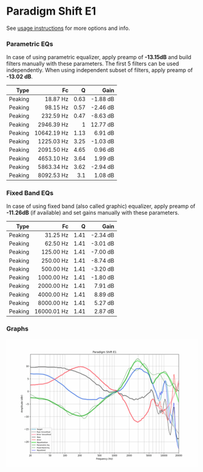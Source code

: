 # Paradigm Shift E1
See [usage instructions](https://github.com/jaakkopasanen/AutoEq#usage) for more options and info.

### Parametric EQs
In case of using parametric equalizer, apply preamp of **-13.15dB** and build filters manually
with these parameters. The first 5 filters can be used independently.
When using independent subset of filters, apply preamp of **-13.02 dB**.

| Type    | Fc          |    Q | Gain     |
|--------:|------------:|-----:|---------:|
| Peaking | 18.87 Hz    | 0.63 | -1.88 dB |
| Peaking | 98.15 Hz    | 0.57 | -2.46 dB |
| Peaking | 232.59 Hz   | 0.47 | -8.63 dB |
| Peaking | 2946.39 Hz  | 1    | 12.77 dB |
| Peaking | 10642.19 Hz | 1.13 | 6.91 dB  |
| Peaking | 1225.03 Hz  | 3.25 | -1.03 dB |
| Peaking | 2091.50 Hz  | 4.65 | 0.96 dB  |
| Peaking | 4653.10 Hz  | 3.64 | 1.99 dB  |
| Peaking | 5863.34 Hz  | 3.62 | -2.94 dB |
| Peaking | 8092.53 Hz  | 3.1  | 1.08 dB  |

### Fixed Band EQs
In case of using fixed band (also called graphic) equalizer, apply preamp of **-11.26dB**
(if available) and set gains manually with these parameters.

| Type    | Fc          |    Q | Gain     |
|--------:|------------:|-----:|---------:|
| Peaking | 31.25 Hz    | 1.41 | -2.34 dB |
| Peaking | 62.50 Hz    | 1.41 | -3.01 dB |
| Peaking | 125.00 Hz   | 1.41 | -7.00 dB |
| Peaking | 250.00 Hz   | 1.41 | -8.74 dB |
| Peaking | 500.00 Hz   | 1.41 | -3.20 dB |
| Peaking | 1000.00 Hz  | 1.41 | -1.80 dB |
| Peaking | 2000.00 Hz  | 1.41 | 7.91 dB  |
| Peaking | 4000.00 Hz  | 1.41 | 8.89 dB  |
| Peaking | 8000.00 Hz  | 1.41 | 5.27 dB  |
| Peaking | 16000.01 Hz | 1.41 | 2.87 dB  |

### Graphs
![](./Paradigm%20Shift%20E1.png)